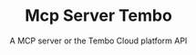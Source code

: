 <h1 align="center">Mcp Server Tembo</h1>

<p align="center">A MCP server or the Tembo Cloud platform API</p>
